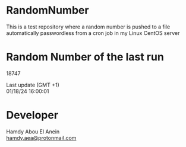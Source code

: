 # RandomNumber    
This is a test repository where a random number is pushed to a file automatically passwordless from a cron job in my Linux CentOS server    
# Random Number of the last run   
18747
      
Last update (GMT +1)    
01/18/24 16:00:01
# Developer    
Hamdy Abou El Anein   
hamdy.aea@protonmail.com
